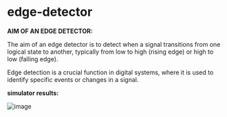 # edge-detector

**AIM OF AN EDGE DETECTOR:**

The aim of an edge detector is to detect when a signal transitions from one logical state to another, typically from low to high (rising edge) or high to low (falling edge).

Edge detection is a crucial function in digital systems, where it is used to identify specific events or changes in a signal.

**simulator results:**

![image](https://github.com/user-attachments/assets/d653a208-4fa2-4720-aa83-b4ae8781b390)
